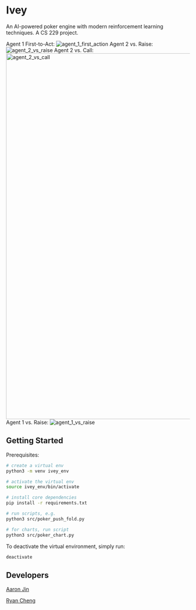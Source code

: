 # Ivey

An AI-powered poker engine with modern reinforcement learning techniques. A CS 229 project.

Agent 1 First-to-Act:
![agent_1_first_action](https://github.com/user-attachments/assets/bd721df4-ee44-4291-b2a9-6633d0f330d8)
Agent 2 vs. Raise:
![agent_2_vs_raise](https://github.com/user-attachments/assets/8c12e9b4-44c8-4dbb-a0f6-3409b673723b)
Agent 2 vs. Call:
<img width="1000" alt="agent_2_vs_call" src="https://github.com/user-attachments/assets/96332662-07f0-4a94-a6d3-25dbe5ef9b12">
Agent 1 vs. Raise:
![agent_1_vs_raise](https://github.com/user-attachments/assets/57d13368-d7e9-47a7-be5b-609178c819f5)

## Getting Started

Prerequisites:

```bash
# create a virtual env
python3 -m venv ivey_env

# activate the virtual env
source ivey_env/bin/activate

# install core dependencies
pip install -r requirements.txt

# run scripts, e.g.
python3 src/poker_push_fold.py

# for charts, run script
python3 src/poker_chart.py
```

To deactivate the virtual environment, simply run:

```bash
deactivate
```

## Developers

[Aaron Jin](https://github.com/aaronkjin)

[Ryan Cheng](https://github.com/ryachen01)
